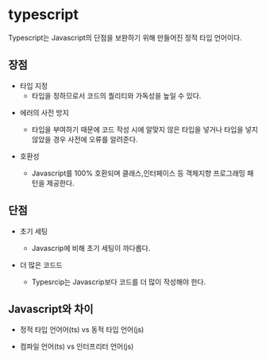 # typescript

Typescript는 Javascript의 단점을 보완하기 위해 만들어진 정적 타입 언어이다.

## 장점

- 타입 지정
  - 타입을 정하므로서 코드의 퀄리티와 가독성을 높일 수 있다.

* 에러의 사전 방지

  - 타입을 부여하기 때문에 코드 작성 시에 알맞지 않은 타입을 넣거나 타입을 넣지 않았을 경우 사전에 오류를 알려준다.

* 호환성
  - Javascript를 100% 호환되며 클래스,인터페이스 등 객체지향 프로그래밍 패턴을 제공한다.

## 단점

- 초기 세팅

  - Javascrip에 비해 초기 세팅이 까다롭다.

- 더 많은 코드드
  - Typesrcip는 Javascrip보다 코드를 더 많이 작성해야 한다.

## Javascript와 차이

- 정적 타입 언어어(ts) vs 동적 타입 언어(js)

* 컴파일 언어(ts) vs 인터프리터 언어(js)
